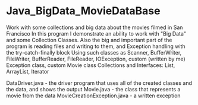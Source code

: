 # Java_BigData_MovieDataBase
Work with some collections and big data about the movies filmed in San Francisco
In this program I demonstrate an ability to work with "Big Data" and some Collection Classes.
Also the big and important part of the program is reading files and writing to them, and Exception handling with the try-catch-finally block
Using such classes as Scanner, BufferWriter, FileWriter, BufferReader, FileReader, IOException, custom (written by me) Exception class, custom Movie class
Collections and Interfaces: List, ArrayList, Iterator

DataDriver.java - the driver program that uses all of the created classes and the data, and shows the output
Movie.java - the class that represents a movie from the data
MovieCreationException.java - a written exception
